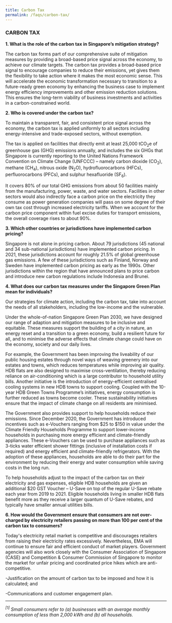 ```yaml
---
title: Carbon Tax
permalink: /faqs/carbon-tax/
---
```

### CARBON TAX

**1. What is the role of the carbon tax in Singapore’s mitigation strategy?**

The carbon tax forms part of our comprehensive suite of mitigation measures by providing a broad-based price signal across the economy, to achieve our climate targets. The carbon tax provides a broad-based price signal to encourage companies to reduce their emissions, yet gives them the flexibility to take action where it makes the most economic sense. This will accelerate the economic transformation necessary to transition to a future-ready green economy by enhancing the business case to implement energy efficiency improvements and other emission reduction solutions. This ensures the long-term viability of business investments and activities in a carbon-constrained world. 

**2. Who is covered under the carbon tax?**

To maintain a transparent, fair, and consistent price signal across the economy, the carbon tax is applied uniformly to all sectors including energy-intensive and trade-exposed sectors, without exemption.

The tax is applied on facilities that directly emit at least 25,000 tCO<sub>2</sub>e of greenhouse gas (GHG) emissions annually, and includes the six GHGs that Singapore is currently reporting to the United Nations Framework Convention on Climate Change (UNFCCC) – namely carbon dioxide (CO<sub>2</sub>), methane (CH<sub>4</sub>), nitrous oxide (N<sub>2</sub>O), hydrofluorocarbons (HFCs), perfluorocarbons (PFCs), and sulphur hexafluoride (SF<sub>6</sub>). 

It covers 80% of our total GHG emissions from about 50 facilities mainly from the manufacturing, power, waste, and water sectors. Facilities in other sectors would also indirectly face a carbon price on the electricity they consume as power generation companies will pass on some degree of their own tax cost through increased electricity tariffs. When we account for the carbon price component within fuel excise duties for transport emissions, the overall coverage rises to about 90%.

**3. Which other countries or jurisdictions have implemented carbon pricing?**

Singapore is not alone in pricing carbon. About 79 jurisdictions (45 national and 34 sub-national jurisdictions) have implemented carbon pricing. In 2021, these jurisdictions account for roughly 21.5% of global greenhouse gas emissions. A few of these jurisdictions such as Finland, Norway and Sweden have implemented carbon pricing as early as the 1990s. Other jurisdictions within the region that have announced plans to price carbon and introduce new carbon regulations include Indonesia and Brunei.

**4. What does our carbon tax measures under the Singapore Green Plan mean for individuals?**

Our strategies for climate action, including the carbon tax, take into account the needs of all stakeholders, including the low-income and the vulnerable.

Under the whole-of-nation Singapore Green Plan 2030, we have designed our range of adaption and mitigation measures to be inclusive and equitable. These measures support the building of a city in nature, an energy reset and a transition to a green economy, build a resilient future for all, and to minimise the adverse effects that climate change could have on the economy, society and our daily lives. 

For example, the Government has been improving the liveability of our public housing estates through novel ways of weaving greenery into our estates and towns, which reduces temperatures while improving air quality. HDB flats are also designed to maximise cross-ventilation, thereby reducing reliance on air-conditioning which is a large contributor to household utility bills. Another initiative is the introduction of energy-efficient centralised cooling systems in new HDB towns to support cooling. Coupled with the 10-year HDB Green Towns Programme’s initiatives, energy consumption is further reduced as towns become cooler. These sustainability initiatives ensure that the impact of climate change on all residents are minimised.

The Government also provides support to help households reduce their emissions. Since December 2020, the Government has introduced incentives such as e-Vouchers ranging from $25 to $150 in value under the Climate Friendly Households Programme to support lower-income households in purchasing more energy efficient and climate-friendly appliances. These e-Vouchers can be used to purchase appliances such as 3-ticks water efficient shower fittings (inclusive of installation costs if required) and energy efficient and climate-friendly refrigerators. With the adoption of these appliances, households are able to do their part for the environment by reducing their energy and water consumption while saving costs in the long run. 

To help households adjust to the impact of the carbon tax on their electricity and gas expenses, eligible HDB households are given an additional $20 GST Voucher – U-Save on top of the regular U-Save rebate each year from 2019 to 2021. Eligible households living in smaller HDB flats benefit more as they receive a larger quantum of U-Save rebates, and typically have smaller annual utilities bills. 

**6. How would the Government ensure that consumers are not over-charged by electricity retailers passing on more than 100 per cent of the carbon tax to consumers?**

Today's electricity retail market is competitive and discourages retailers from raising their electricity rates excessively. Nevertheless, EMA will continue to ensure fair and efficient conduct of market players. Government agencies will also work closely with the Consumer Association of Singapore (CASE) and Competition & Consumer Commission of Singapore to monitor the market for unfair pricing and coordinated price hikes which are anti-competitive.

-Justification on the amount of carbon tax to be imposed and how it is calculated; and

-Communications and customer engagement plan.

___

*<sup>[1]</sup> Small consumers refer to (a) businesses with an average monthly consumption of less than 2,000 kWh and (b) all households.*